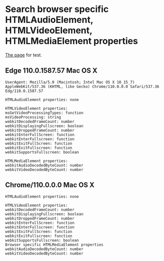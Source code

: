 # Search browser specific HTMLAudioElement, HTMLVideoElement, HTMLMediaElement properties

[The page](https://vvideo.github.io/search-browser-specific-media-props/) for test.

## Edge 110.0.1587.57 Mac OS X
```
UserAgent: Mozilla/5.0 (Macintosh; Intel Mac OS X 10_15_7) AppleWebKit/537.36 (KHTML, like Gecko) Chrome/110.0.0.0 Safari/537.36 Edg/110.0.1587.57
```

```
HTMLAudioElement properties: none
```

```
HTMLVideoElement properties:
msGetVideoProcessingTypes: function
msVideoProcessing: string
webkitDecodedFrameCount: number
webkitDisplayingFullscreen: boolean
webkitDroppedFrameCount: number
webkitEnterFullScreen: function
webkitEnterFullscreen: function
webkitExitFullScreen: function
webkitExitFullscreen: function
webkitSupportsFullscreen: boolean
```

```
HTMLMediaElement properties:
webkitAudioDecodedByteCount: number
webkitVideoDecodedByteCount: number
```

## Chrome/110.0.0.0 Mac OS X
```
HTMLAudioElement properties: none
```

```
HTMLVideoElement properties:
webkitDecodedFrameCount: number
webkitDisplayingFullscreen: boolean
webkitDroppedFrameCount: number
webkitEnterFullScreen: function
webkitEnterFullscreen: function
webkitExitFullScreen: function
webkitExitFullscreen: function
webkitSupportsFullscreen: boolean
Browser specific HTMLMediaElement properties
webkitAudioDecodedByteCount: number
webkitVideoDecodedByteCount: number
```
